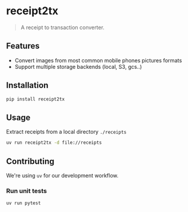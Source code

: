 # receipt2tx
>
> A receipt to transaction converter.

## Features

- Convert images from most common mobile phones pictures formats
- Support multiple storage backends (local, S3, gcs..)

## Installation

```sh
pip install receipt2tx
```

## Usage

Extract receipts from a local directory `./receipts`

```sh
uv run receipt2tx -d file://receipts
```

## Contributing

We're using `uv` for our development workflow.

### Run unit tests

```sh
uv run pytest
```
